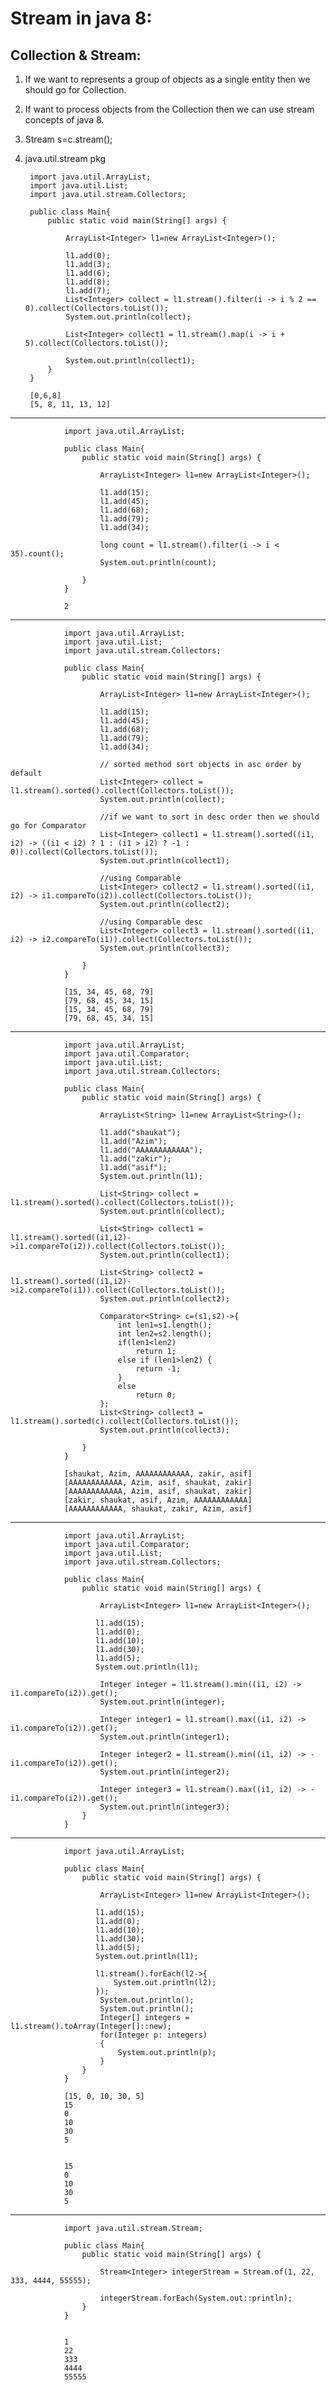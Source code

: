 # Stream in java 8:

## Collection & Stream:

1. If we want to represents a group of objects as a single entity then we should go for Collection.
2. If want to process objects from the Collection then we can use stream concepts of java 8.
3. Stream s=c.stream();
4. java.util.stream pkg

        import java.util.ArrayList;
        import java.util.List;
        import java.util.stream.Collectors;

        public class Main{
            public static void main(String[] args) {

                ArrayList<Integer> l1=new ArrayList<Integer>();

                l1.add(0);
                l1.add(3);
                l1.add(6);
                l1.add(8);
                l1.add(7);
                List<Integer> collect = l1.stream().filter(i -> i % 2 == 0).collect(Collectors.toList());
                System.out.println(collect);
                
                List<Integer> collect1 = l1.stream().map(i -> i + 5).collect(Collectors.toList());

                System.out.println(collect1);
            }
        }
        
        [0,6,8]
        [5, 8, 11, 13, 12]
     
-----------------------------------------------------------------------------------------------------------------------------------------     
        
                import java.util.ArrayList;

                public class Main{
                    public static void main(String[] args) {

                        ArrayList<Integer> l1=new ArrayList<Integer>();

                        l1.add(15);
                        l1.add(45);
                        l1.add(68);
                        l1.add(79);
                        l1.add(34);

                        long count = l1.stream().filter(i -> i < 35).count();
                        System.out.println(count);

                    }
                }     
                
                2
                
 ---------------------------------------------------------------------------------------------------------------------------------------------
 
                import java.util.ArrayList;
                import java.util.List;
                import java.util.stream.Collectors;

                public class Main{
                    public static void main(String[] args) {

                        ArrayList<Integer> l1=new ArrayList<Integer>();

                        l1.add(15);
                        l1.add(45);
                        l1.add(68);
                        l1.add(79);
                        l1.add(34);

                        // sorted method sort objects in asc order by default
                        List<Integer> collect = l1.stream().sorted().collect(Collectors.toList());
                        System.out.println(collect);

                        //if we want to sort in desc order then we should go for Comparator
                        List<Integer> collect1 = l1.stream().sorted((i1, i2) -> ((i1 < i2) ? 1 : (i1 > i2) ? -1 : 0)).collect(Collectors.toList());
                        System.out.println(collect1);

                        //using Comparable
                        List<Integer> collect2 = l1.stream().sorted((i1, i2) -> i1.compareTo(i2)).collect(Collectors.toList());
                        System.out.println(collect2);

                        //using Comparable desc
                        List<Integer> collect3 = l1.stream().sorted((i1, i2) -> i2.compareTo(i1)).collect(Collectors.toList());
                        System.out.println(collect3);

                    }
                }
                
                [15, 34, 45, 68, 79]
                [79, 68, 45, 34, 15]
                [15, 34, 45, 68, 79]
                [79, 68, 45, 34, 15]
                
------------------------------------------------------------------------------------------------------------------------------

                import java.util.ArrayList;
                import java.util.Comparator;
                import java.util.List;
                import java.util.stream.Collectors;

                public class Main{
                    public static void main(String[] args) {

                        ArrayList<String> l1=new ArrayList<String>();

                        l1.add("shaukat");
                        l1.add("Azim");
                        l1.add("AAAAAAAAAAAA");
                        l1.add("zakir");
                        l1.add("asif");
                        System.out.println(l1);

                        List<String> collect = l1.stream().sorted().collect(Collectors.toList());
                        System.out.println(collect);

                        List<String> collect1 = l1.stream().sorted((i1,i2)->i1.compareTo(i2)).collect(Collectors.toList());
                        System.out.println(collect1);

                        List<String> collect2 = l1.stream().sorted((i1,i2)->i2.compareTo(i1)).collect(Collectors.toList());
                        System.out.println(collect2);

                        Comparator<String> c=(s1,s2)->{
                            int len1=s1.length();
                            int len2=s2.length();
                            if(len1<len2)
                                return 1;
                            else if (len1>len2) {
                                return -1;
                            }
                            else
                                return 0;
                        };
                        List<String> collect3 = l1.stream().sorted(c).collect(Collectors.toList());
                        System.out.println(collect3);

                    }
                }
                
                [shaukat, Azim, AAAAAAAAAAAA, zakir, asif]
                [AAAAAAAAAAAA, Azim, asif, shaukat, zakir]
                [AAAAAAAAAAAA, Azim, asif, shaukat, zakir]
                [zakir, shaukat, asif, Azim, AAAAAAAAAAAA]
                [AAAAAAAAAAAA, shaukat, zakir, Azim, asif]
                
----------------------------------------------------------------------------------------------------------------------------------------

                import java.util.ArrayList;
                import java.util.Comparator;
                import java.util.List;
                import java.util.stream.Collectors;

                public class Main{
                    public static void main(String[] args) {

                        ArrayList<Integer> l1=new ArrayList<Integer>();

                       l1.add(15);
                       l1.add(0);
                       l1.add(10);
                       l1.add(30);
                       l1.add(5);
                       System.out.println(l1);

                        Integer integer = l1.stream().min((i1, i2) -> i1.compareTo(i2)).get();
                        System.out.println(integer);

                        Integer integer1 = l1.stream().max((i1, i2) -> i1.compareTo(i2)).get();
                        System.out.println(integer1);

                        Integer integer2 = l1.stream().min((i1, i2) -> -i1.compareTo(i2)).get();
                        System.out.println(integer2);

                        Integer integer3 = l1.stream().max((i1, i2) -> -i1.compareTo(i2)).get();
                        System.out.println(integer3);
                    }
                }
                
---------------------------------------------------------------------------------------------------------------------------------------------

                import java.util.ArrayList;

                public class Main{
                    public static void main(String[] args) {

                        ArrayList<Integer> l1=new ArrayList<Integer>();

                       l1.add(15);
                       l1.add(0);
                       l1.add(10);
                       l1.add(30);
                       l1.add(5);
                       System.out.println(l1);

                       l1.stream().forEach(l2->{
                           System.out.println(l2);
                       });
                        System.out.println();
                        System.out.println();
                        Integer[] integers = l1.stream().toArray(Integer[]::new);
                        for(Integer p: integers)
                        {
                            System.out.println(p);
                        }
                    }
                }

                [15, 0, 10, 30, 5]
                15
                0
                10
                30
                5


                15
                0
                10
                30
                5
------------------------------------------------------------------------------------------------------------------------------

                import java.util.stream.Stream;

                public class Main{
                    public static void main(String[] args) {

                        Stream<Integer> integerStream = Stream.of(1, 22, 333, 4444, 55555);

                        integerStream.forEach(System.out::println);
                    }
                }
                
                
                1
                22
                333
                4444
                55555                
